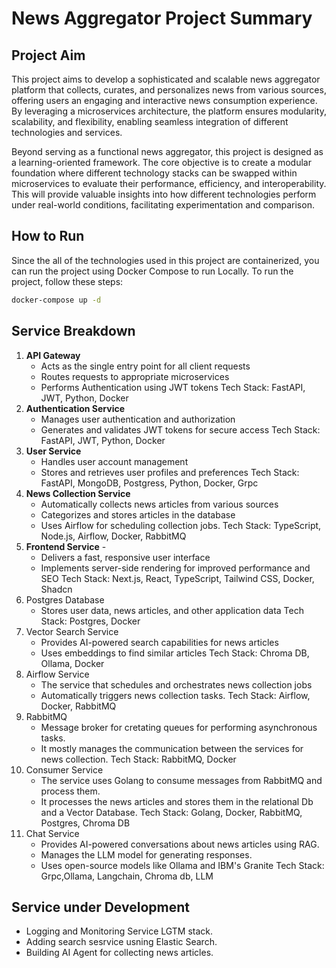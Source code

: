 # News Aggregator Project Summary

## Project Aim

This project aims to develop a sophisticated and scalable news aggregator platform that collects, curates, and personalizes news from various sources, offering users an engaging and interactive news consumption experience. By leveraging a microservices architecture, the platform ensures modularity, scalability, and flexibility, enabling seamless integration of different technologies and services.

Beyond serving as a functional news aggregator, this project is designed as a learning-oriented framework. The core objective is to create a modular foundation where different technology stacks can be swapped within microservices to evaluate their performance, efficiency, and interoperability. This will provide valuable insights into how different technologies perform under real-world conditions, facilitating experimentation and comparison.

## How to Run

Since the all of the technologies used in this project are containerized, you can run the project using Docker Compose to run Locally. To run the project, follow these steps:

```bash
docker-compose up -d
```

## Service Breakdown

1. **API Gateway**
   - Acts as the single entry point for all client requests
   - Routes requests to appropriate microservices
   - Performs Authentication using JWT tokens
     Tech Stack: FastAPI, JWT, Python, Docker
2. **Authentication Service**
   - Manages user authentication and authorization
   - Generates and validates JWT tokens for secure access
     Tech Stack: FastAPI, JWT, Python, Docker
3. **User Service**
   - Handles user account management
   - Stores and retrieves user profiles and preferences
     Tech Stack: FastAPI, MongoDB, Postgress, Python, Docker, Grpc
4. **News Collection Service**
   - Automatically collects news articles from various sources
   - Categorizes and stores articles in the database
   - Uses Airflow for scheduling collection jobs.
     Tech Stack: TypeScript, Node.js, Airflow, Docker, RabbitMQ
5. **Frontend Service** -
   - Delivers a fast, responsive user interface
   - Implements server-side rendering for improved performance and SEO
     Tech Stack: Next.js, React, TypeScript, Tailwind CSS, Docker, Shadcn
6. Postgres Database
   - Stores user data, news articles, and other application data
     Tech Stack: Postgres, Docker
7. Vector Search Service
   - Provides AI-powered search capabilities for news articles
   - Uses embeddings to find similar articles
     Tech Stack: Chroma DB, Ollama, Docker
8. Airflow Service
   - The service that schedules and orchestrates news collection jobs
   - Automatically triggers news collection tasks.
     Tech Stack: Airflow, Docker, RabbitMQ
9. RabbitMQ
   - Message broker for cretating queues for performing asynchronous tasks.
   - It mostly manages the communication between the services for news collection.
     Tech Stack: RabbitMQ, Docker
10. Consumer Service
    - The service uses Golang to consume messages from RabbitMQ and process them.
    - It processes the news articles and stores them in the relational Db and a Vector Database.
      Tech Stack: Golang, Docker, RabbitMQ, Postgres, Chroma DB
11. Chat Service
    - Provides AI-powered conversations about news articles using RAG.
    - Manages the LLM model for generating responses.
    - Uses open-source models like Ollama and IBM's Granite
      Tech Stack: Grpc,Ollama, Langchain, Chroma db, LLM

## Service under Development

- Logging and Monitoring Service LGTM stack.
- Adding search sesrvice usning Elastic Search.
- Building AI Agent for collecting news articles.
